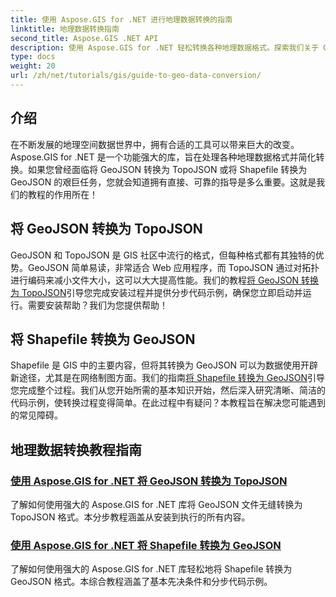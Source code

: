 ```yaml
---
title: 使用 Aspose.GIS for .NET 进行地理数据转换的指南
linktitle: 地理数据转换指南
second_title: Aspose.GIS .NET API
description: 使用 Aspose.GIS for .NET 轻松转换各种地理数据格式。探索我们关于 GeoJSON、TopoJSON 和 Shapefile 的教程。
type: docs
weight: 20
url: /zh/net/tutorials/gis/guide-to-geo-data-conversion/
---
```

## 介绍

在不断发展的地理空间数据世界中，拥有合适的工具可以带来巨大的改变。Aspose.GIS for .NET 是一个功能强大的库，旨在处理各种地理数据格式并简化转换。如果您曾经面临将 GeoJSON 转换为 TopoJSON 或将 Shapefile 转换为 GeoJSON 的艰巨任务，您就会知道拥有直接、可靠的指导是多么重要。这就是我们的教程的作用所在！

## 将 GeoJSON 转换为 TopoJSON

 GeoJSON 和 TopoJSON 是 GIS 社区中流行的格式，但每种格式都有其独特的优势。GeoJSON 简单易读，非常适合 Web 应用程序，而 TopoJSON 通过对拓扑进行编码来减小文件大小，这可以大大提高性能。我们的教程[将 GeoJSON 转换为 TopoJSON](./converting-geojson-to-topojson/)引导您完成安装过程并提供分步代码示例，确保您立即启动并运行。需要安装帮助？我们为您提供帮助！

## 将 Shapefile 转换为 GeoJSON

Shapefile 是 GIS 中的主要内容，但将其转换为 GeoJSON 可以为数据使用开辟新途径，尤其是在网络制图方面。我们的指南[将 Shapefile 转换为 GeoJSON](./converting-shapefile-to-geojson/)引导您完成整个过程。我们从您开始所需的基本知识开始，然后深入研究清晰、简洁的代码示例，使转换过程变得简单。在此过程中有疑问？本教程旨在解决您可能遇到的常见障碍。

## 地理数据转换教程指南
### [使用 Aspose.GIS for .NET 将 GeoJSON 转换为 TopoJSON](./converting-geojson-to-topojson/)
了解如何使用强大的 Aspose.GIS for .NET 库将 GeoJSON 文件无缝转换为 TopoJSON 格式。本分步教程涵盖从安装到执行的所有内容。
### [使用 Aspose.GIS for .NET 将 Shapefile 转换为 GeoJSON](./converting-shapefile-to-geojson/)
了解如何使用强大的 Aspose.GIS for .NET 库轻松地将 Shapefile 转换为 GeoJSON 格式。本综合教程涵盖了基本先决条件和分步代码示例。